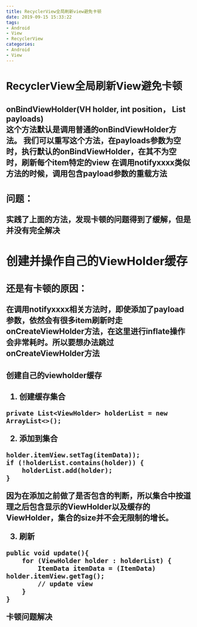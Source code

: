 ```yaml
---
title: RecyclerView全局刷新view避免卡顿
date: 2019-09-15 15:33:22
tags:
- Android
- View
- RecyclerView
categories:
- Android
- View
---
```


# RecyclerView全局刷新View避免卡顿

## onBindViewHolder(VH holder, int position， List<Object> payloads)

<br>
这个方法默认是调用普通的onBindViewHolder方法。
我们可以重写这个方法，在payloads参数为空时，执行默认的onBindViewHolder，在其不为空时，刷新每个item特定的view
在调用notifyxxxx类似方法的时候，调用包含payload参数的重载方法

### 问题：
实践了上面的方法，发现卡顿的问题得到了缓解，但是并没有完全解决

## 创建并操作自己的ViewHolder缓存

### 还是有卡顿的原因：

在调用notifyxxxx相关方法时，即使添加了payload参数，依然会有很多item刷新时走onCreateViewHolder方法，在这里进行inflate操作会非常耗时。所以要想办法跳过onCreateViewHolder方法

#### 创建自己的viewholder缓存

1. 创建缓存集合
```
private List<ViewHolder> holderList = new ArrayList<>();
```

2. 添加到集合
```
holder.itemView.setTag(itemData));
if (!holderList.contains(holder)) {
    holderList.add(holder);
}
```
因为在添加之前做了是否包含的判断，所以集合中按道理之后包含显示的ViewHolder以及缓存的ViewHolder，集合的size并不会无限制的增长。

3. 刷新
```
public void update(){
    for (ViewHolder holder : holderList) { 
        ItemData itemData = (ItemData) holder.itemView.getTag();
        // update view
    }
}
```
卡顿问题解决